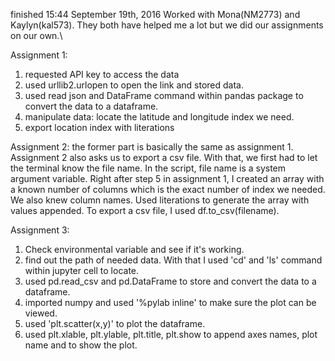 
finished 15:44 September 19th, 2016
Worked with Mona(NM2773) and Kaylyn(kal573). They both have helped me a lot but we did our assignments on our own.\

Assignment 1:
1. requested API key to access the data
2. used urllib2.urlopen to open the link and stored data.
3. used read json and DataFrame command within pandas package to convert the data to a dataframe.
4. manipulate data: locate the latitude and longitude index we need.
5. export location index with literations

Assignment 2:
the former part is basically the same as assignment 1. Assignment 2 also asks us to export a csv file. With that, we first had to let the terminal know the file name. In the script, file name is a system argument variable.
Right after step 5 in assignment 1, I created an array with a known number of columns which is the exact number of index we needed. We also knew column names. 
Used literations to generate the array with values appended.
To export a csv file, I used df.to_csv(filename). 

Assignment 3:
1. Check environmental variable and see if it's working.
2. find out the path of needed data. With that I used 'cd' and 'ls' command within jupyter cell to locate.
3. used pd.read_csv and pd.DataFrame to store and convert the data to a dataframe.
4. imported numpy and used '%pylab inline' to make sure the plot can be viewed.
5. used 'plt.scatter(x,y)' to plot the dataframe.
6. used plt.xlable, plt.ylable, plt.title, plt.show to append axes names, plot name and to show the plot.


